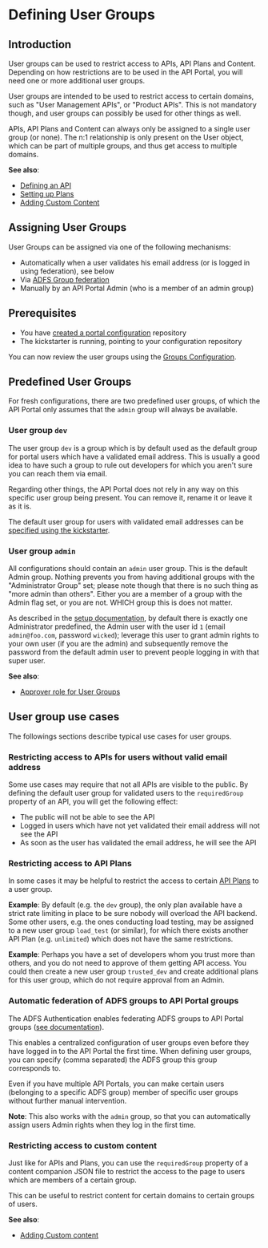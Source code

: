 # Defining User Groups

## Introduction

User groups can be used to restrict access to APIs, API Plans and Content. Depending on how restrictions are to be used in the API Portal, you will need one or more additional user groups.

User groups are intended to be used to restrict access to certain domains, such as "User Management APIs", or "Product APIs". This is not mandatory though, and user groups can possibly be used for other things as well.

APIs, API Plans and Content can always only be assigned to a single user group (or none). The n:1 relationship is only present on the User object, which can be part of multiple groups, and thus get access to multiple domains.

**See also**:

* [Defining an API](defining-an-api.md)
* [Setting up Plans](setting-up-plans.md)
* [Adding Custom Content](adding-custom-content.md)

## Assigning User Groups

User Groups can be assigned via one of the following mechanisms:

* Automatically when a user validates his email address (or is logged in using federation), see below
* Via [ADFS Group federation](auth-adfs.md)
* Manually by an API Portal Admin (who is a member of an admin group)

## Prerequisites

* You have [created a portal configuration](creating-a-portal-configuration.md) repository
* The kickstarter is running, pointing to your configuration repository

You can now review the user groups using the [Groups Configuration](http://localhost:3333/groups).

## Predefined User Groups

For fresh configurations, there are two predefined user groups, of which the API Portal only assumes that the `admin` group will always be available. 

### User group `dev`

The user group `dev` is a group which is by default used as the default group for portal users which have a validated email address. This is usually a good idea to have such a group to rule out developers for which you aren't sure you can reach them via email.

Regarding other things, the API Portal does not rely in any way on this specific user group being present. You can remove it, rename it or leave it as it is.  

The default user group for users with validated email addresses can be [specified using the kickstarter](http://localhost:3333/groups).

### User group `admin`

All configurations should contain an `admin` user group. This is the default Admin group. Nothing prevents you from having additional groups with the "Administrator Group" set; please note though that there is no such thing as "more admin than others". Either you are a member of a group with the Admin flag set, or you are not. WHICH group this is does not matter.

As described in the [setup documentation](creating-a-portal-configuration.md), by default there is exactly one Administrator predefined, the Admin user with the user id `1` (email `admin@foo.com`, password `wicked`); leverage this user to grant admin rights to your own user (if you are the admin) and subsequently remove the password from the default admin user to prevent people logging in with that super user.

**See also**:

* [Approver role for User Groups](defining-user-groups-approver-role.md)

## User group use cases

The followings sections describe typical use cases for user groups.

### Restricting access to APIs for users without valid email address

Some use cases may require that not all APIs are visible to the public. By defining the default user group for validated users to the `requiredGroup` property of an API, you will get the following effect:

* The public will not be able to see the API
* Logged in users which have not yet validated their email address will not see the API
* As soon as the user has validated the email address, he will see the API

### Restricting access to API Plans

In some cases it may be helpful to restrict the access to certain [API Plans](setting-up-plans.md) to a user group.

**Example**: By default (e.g. the `dev` group), the only plan available have a strict rate limiting in place to be sure nobody will overload the API backend. Some other users, e.g. the ones conducting load testing, may be assigned to a new user group `load_test` (or similar), for which there exists another API Plan (e.g. `unlimited`) which does not have the same restrictions.

**Example**: Perhaps you have a set of developers whom you trust more than others, and you do not need to approve of them getting API access. You could then create a new user group `trusted_dev` and create additional plans for this user group, which do not require approval from an Admin.

### Automatic federation of ADFS groups to API Portal groups

The ADFS Authentication enables federating ADFS groups to API Portal groups ([see documentation](auth-adfs.md)).

This enables a centralized configuration of user groups even before they have logged in to the API Portal the first time. When defining user groups, you can specify (comma separated) the ADFS group this group corresponds to.

Even if you have multiple API Portals, you can make certain users (belonging to a specific ADFS group) member of specific user groups without further manual intervention.

**Note**: This also works with the `admin` group, so that you can automatically assign users Admin rights when they log in the first time.

### Restricting access to custom content

Just like for APIs and Plans, you can use the `requiredGroup` property of a content companion JSON file to restrict the access to the page to users which are members of a certain group.

This can be useful to restrict content for certain domains to certain groups of users.

**See also**:

* [Adding Custom content](adding-custom-content.md)

